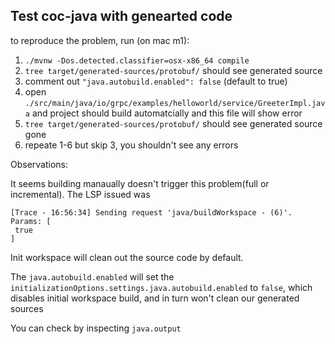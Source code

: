 ## Test coc-java with genearted code

to reproduce the problem, run (on mac m1):

1. `./mvnw -Dos.detected.classifier=osx-x86_64 compile`
2. `tree target/generated-sources/protobuf/` should see generated source
3. comment out `"java.autobuild.enabled": false` (default to true)
6. open `./src/main/java/io/grpc/examples/helloworld/service/GreeterImpl.java`
	and project should build automatcially and this file will show error
6. `tree target/generated-sources/protobuf/` should see generated source gone
7. repeate 1-6 but skip 3, you shouldn't see any errors


Observations:

It seems building manaually doesn't trigger this problem(full or incremental). The LSP issued was
   ```
[Trace - 16:56:34] Sending request 'java/buildWorkspace - (6)'.
Params: [
    true
]
   ```

Init workspace will clean out the source code by default.

The `java.autobuild.enabled` will set the `initializationOptions.settings.java.autobuild.enabled` to
`false`, which disables initial workspace build, and in turn won't clean our generated sources

You can check by inspecting `java.output`

